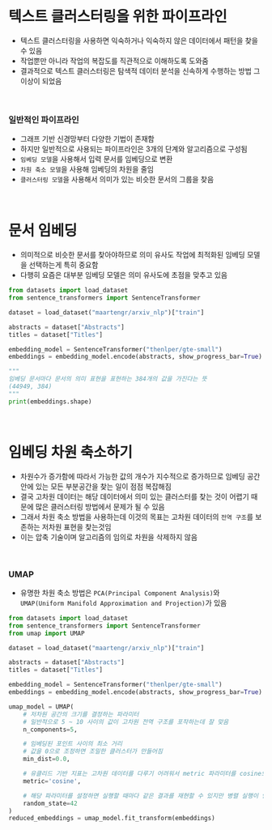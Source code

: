 # 텍스트 클러스터링을 위한 파이프라인
- 텍스트 클러스터링을 사용하면 익숙하거나 익숙하지 않은 데이터에서 패턴을 찾을 수 있음
- 작업뿐만 아니라 작업의 복잡도를 직관적으로 이해하도록 도와줌
- 결과적으로 텍스트 클러스터링은 탐색적 데이터 분석을 신속하게 수행하는 방법 그 이상이 되었음

<br>

### 일반적인 파이프라인
- 그래프 기반 신경망부터 다양한 기법이 존재함
- 하지만 일반적으로 사용되는 파이프라인은 3개의 단계와 알고리즘으로 구성됨
- `임베딩 모델`을 사용해서 입력 문서를 임베딩으로 변환
- `차원 축소 모델`을 사용해 임베딩의 차원을 줄임
- `클러스터링 모델`을 사용해서 의미가 있는 비슷한 문서의 그룹을 찾음

<br>

# 문서 임베딩
- 의미적으로 비슷한 문서를 찾아야하므로 의미 유사도 작업에 최적화된 임베딩 모델을 선택하는게 특히 중요함
- 다행히 요즘은 대부분 임베딩 모델은 의미 유사도에 초점을 맞추고 있음
```python
from datasets import load_dataset
from sentence_transformers import SentenceTransformer

dataset = load_dataset("maartengr/arxiv_nlp")["train"]

abstracts = dataset["Abstracts"]
titles = dataset["Titles"]

embedding_model = SentenceTransformer("thenlper/gte-small")
embeddings = embedding_model.encode(abstracts, show_progress_bar=True)

"""
임베딩 문서마다 문서의 의미 표현을 표현하는 384개의 값을 가진다는 뜻
(44949, 384)
"""
print(embeddings.shape)
```

<br>

# 임베딩 차원 축소하기
- 차원수가 증가함에 따라서 가능한 값의 개수가 지수적으로 증가하므로 임베딩 공간 안에 있는 모든 부분공간을 찾는 일이 점점 복잡해짐
- 결국 고차원 데이터는 해당 데이터에서 의미 있는 클러스터를 찾는 것이 어렵기 때문에 많은 클러스터링 방법에서 문제가 될 수 있음
- 그래서 차원 축소 방법을 사용하는데 이것의 목표는 고차원 데이터의 `전역 구조`를 보존하는 저차원 표현을 찾는것임
- 이는 압축 기술이며 알고리즘의 임의로 차원을 삭제하지 않음

<br>

### UMAP
- 유명한 차원 축소 방법은 `PCA(Principal Component Analysis)`와 `UMAP(Uniform Manifold Approximation and Projection)`가 있음
```python
from datasets import load_dataset
from sentence_transformers import SentenceTransformer
from umap import UMAP

dataset = load_dataset("maartengr/arxiv_nlp")["train"]

abstracts = dataset["Abstracts"]
titles = dataset["Titles"]

embedding_model = SentenceTransformer("thenlper/gte-small")
embeddings = embedding_model.encode(abstracts, show_progress_bar=True)

umap_model = UMAP(
    # 저차원 공간의 크기를 결정하는 파라미터
    # 일반적으로 5 ~ 10 사이의 값이 고차원 전역 구조를 포작하는데 잘 맞음
    n_components=5,

    # 임베딩된 포인트 사이의 최소 거리
    # 값을 0으로 조정하면 조밀한 클러스터가 만들어짐
    min_dist=0.0,

    # 유클리드 기반 지표는 고차원 데이터를 다루기 어려워서 metric 파라미터를 cosine으로 지정
    metric='cosine',

    # 해당 파라미터를 설정하면 실행할 때마다 같은 결과를 재현할 수 있지만 병렬 실행이 안되서 훈련 속도가 느려짐
    random_state=42
)
reduced_embeddings = umap_model.fit_transform(embeddings)
```